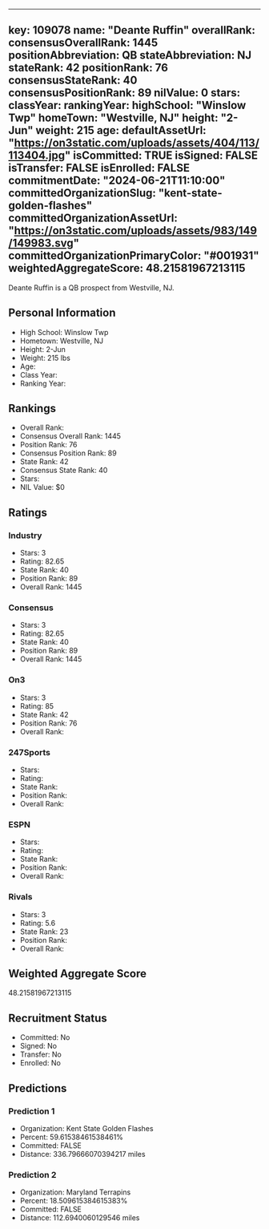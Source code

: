 ---
  key: 109078
  name: "Deante Ruffin"
  overallRank: 
  consensusOverallRank: 1445
  positionAbbreviation: QB
  stateAbbreviation: NJ
  stateRank: 42
  positionRank: 76
  consensusStateRank: 40
  consensusPositionRank: 89
  nilValue: 0
  stars: 
  classYear: 
  rankingYear: 
  highSchool: "Winslow Twp"
  homeTown: "Westville, NJ"
  height: "2-Jun"
  weight: 215
  age: 
  defaultAssetUrl: "https://on3static.com/uploads/assets/404/113/113404.jpg"
  isCommitted: TRUE
  isSigned: FALSE
  isTransfer: FALSE
  isEnrolled: FALSE
  commitmentDate: "2024-06-21T11:10:00"
  committedOrganizationSlug: "kent-state-golden-flashes"
  committedOrganizationAssetUrl: "https://on3static.com/uploads/assets/983/149/149983.svg"
  committedOrganizationPrimaryColor: "#001931"
  weightedAggregateScore: 48.21581967213115
  ---
  
  Deante Ruffin is a QB prospect from Westville, NJ.
  
  ## Personal Information
  - High School: Winslow Twp
  - Hometown: Westville, NJ
  - Height: 2-Jun
  - Weight: 215 lbs
  - Age: 
  - Class Year: 
  - Ranking Year: 
  
  ## Rankings
  - Overall Rank: 
  - Consensus Overall Rank: 1445
  - Position Rank: 76
  - Consensus Position Rank: 89
  - State Rank: 42
  - Consensus State Rank: 40
  - Stars: 
  - NIL Value: $0
  
  ## Ratings
  
  ### Industry
  - Stars: 3
  - Rating: 82.65
  - State Rank: 40
  - Position Rank: 89
  - Overall Rank: 1445
  
  ### Consensus
  - Stars: 3
  - Rating: 82.65
  - State Rank: 40
  - Position Rank: 89
  - Overall Rank: 1445
  
  ### On3
  - Stars: 3
  - Rating: 85
  - State Rank: 42
  - Position Rank: 76
  - Overall Rank: 
  
  ### 247Sports
  - Stars: 
  - Rating: 
  - State Rank: 
  - Position Rank: 
  - Overall Rank: 
  
  ### ESPN
  - Stars: 
  - Rating: 
  - State Rank: 
  - Position Rank: 
  - Overall Rank: 
  
  ### Rivals
  - Stars: 3
  - Rating: 5.6
  - State Rank: 23
  - Position Rank: 
  - Overall Rank: 
  
  ## Weighted Aggregate Score
  48.21581967213115
  
  ## Recruitment Status
  - Committed: No
  - Signed: No
  - Transfer: No
  - Enrolled: No
  
  
  
  ## Predictions
  
  ### Prediction 1
  - Organization: Kent State Golden Flashes
  - Percent: 59.61538461538461%
  - Committed: FALSE
  - Distance: 336.79666070394217 miles
  
  ### Prediction 2
  - Organization: Maryland Terrapins
  - Percent: 18.509615384615383%
  - Committed: FALSE
  - Distance: 112.6940060129546 miles
  